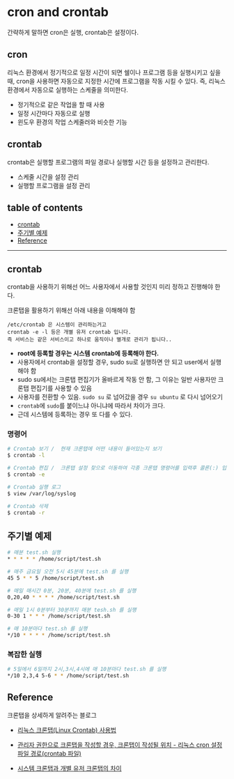 # cron and crontab
간략하게 말하면 cron은 실행, crontab은 설정이다.

## cron
리눅스 환경에서 정기적으로 일정 시간이 되면 쉘이나 프로그램 등을 실행시키고 싶을 때, cron을 사용하면 자동으로 지정한 시간에 프로그램을 작동 시킬 수 있다. 즉, 리눅스 환경에서 자동으로 실행하는 스케줄을 의미한다.

- 정기적으로 같은 작업을 할 때 사용
- 일정 시간마다 자동으로 실행
- 윈도우 환경의 작업 스케줄러와 비슷한 기능

## crontab
crontab은 실행할 프로그램의 파일 경로나 실행할 시간 등을 설정하고 관리한다.  

- 스케줄 시간을 설정 관리
- 실행할 프로그램을 설정 관리

## table of contents
- [crontab](#crontab)
- [주기별 예제](#주기별-예제)
- [Reference](#reference)

---


## crontab
crontab을 사용하기 위해선 어느 사용자에서 사용할 것인지 미리 정하고 진행해야 한다. 

크론탭을 활용하기 위해선 아래 내용을 이해해야 함

```
/etc/crontab 은 시스템이 관리하는거고
crontab -e -l 등은 개별 유저 crontab 입니다.
즉 서비스는 같은 서비스이고 하나로 움직이나 별개로 관리가 됩니다..
```

- **root에 등록할 경우는 시스템 crontab에 등록해야 한다.**
- 사용자에서 crontab을 설정할 경우, sudo su로 실행하면 안 되고 user에서 실행해야 함
- sudo su에서는 크론탭 편집기가 올바르게 작동 안 함, 그 이유는 일반 사용자만 크론탭 편집기를 사용할 수 있음
- 사용자를 전환할 수 있음. `sudo su` 로 넘어갔을 경우 `su ubuntu` 로 다시 넘어오기
- `crontab`에 `sudo`를 붙이느냐 아니냐에 따라서 차이가 크다.
- 근데 시스템에 등록하는 경우 또 다를 수 있다.

### 명령어

```bash
# Crontab 보기 /  현재 크론탭에 어떤 내용이 들어있는지 보기
$ crontab -l

# Crontab 편집 /  크론탭 설정 찾으로 이동하여 각종 크론탭 명령어를 입력후 콜론(:) 입력 후에 wq 를 입력해 크론탭을 갱신
$ crontab -e

# Crontab 실행 로그
$ view /var/log/syslog

# Crontab 삭제
$ crontab -r
```

## 주기별 예제

```bash
# 매분 test.sh 실행
* * * * * /home/script/test.sh

# 매주 금요일 오전 5시 45분에 test.sh 를 실행
45 5 * * 5 /home/script/test.sh

# 매일 매시간 0분, 20분, 40분에 test.sh 를 실행
0,20,40 * * * * /home/script/test.sh

# 매일 1시 0분부터 30분까지 매분 tesh.sh 를 실행
0-30 1 * * * /home/script/test.sh

# 매 10분마다 test.sh 를 실행
*/10 * * * * /home/script/test.sh
```

### 복잡한 실행

```bash
# 5일에서 6일까지 2시,3시,4시에 매 10분마다 test.sh 를 실행
*/10 2,3,4 5-6 * * /home/script/test.sh
```



## Reference
크론탭을 상세하게 알려주는 블로그
- [리눅스 크론탭(Linux Crontab) 사용법](https://jdm.kr/blog/2)

- [관리자 권한으로 크론탭을 작성할 경우, 크론탭이 작성될 위치 - 리눅스 cron 설정 파일 경로(crontab 파일)](https://ponyozzang.tistory.com/401)
- [시스템 크론탭과 개별 유저 크론탭의 차이](https://www.phpschool.com/gnuboard4/bbs/board.php?bo_table=qna_install&wr_id=65273)
